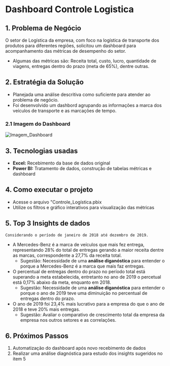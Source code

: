 # Dashboard Controle Logistica
## 1. Problema de Negócio
O setor de Logística da empresa, com foco na logística de transporte dos produtos para diferentes regiões, solicitou um dashboard para acompanhamento das métricas de desempenho do setor. 
- Algumas das métricas são: Receita total, custo, lucro, quantidade de viagens, entregas dentro do prazo (meta de 65%), dentre outras.

## 2. Estratégia da Solução
- Planejada uma análise descritiva como suficiente para atender ao problema de negócio.
- Foi desenvolvido um dashbord agrupando as informações a marca dos veículos de transporte e as marcações de tempo.

### 2.1 Imagem do Dashboard
![Imagem_Dashboard](https://github.com/Fnord484/assets/Dashboard_Controle_Logistica.jpg)

## 3. Tecnologias usadas
- **Excel:** Recebimento da base de dados original
- **Power BI:** Tratamento de dados, construção de tabelas métricas e dashboard

## 4. Como executar o projeto
- Acesse o arquivo "Controle_Logística.pbix
- Utilize os filtros e gráfico interativos para visualização das métricas

## 5. Top 3 Insights de dados
    Considerando o período de janeiro de 2018 até dezembro de 2019.
- A Mercedes-Benz é a marca de veículos que mais fez entrega, representando 28% do total de entregas gerando a maior receita dentre as marcas, correspondente a 27,7% da receita total.
   - Sugestão: Necessidade de uma **análise diganóstica** para entender o porque a Mercedes-Benz é a marca que mais faz entregas. 
- O percentual de entregas dentro do prazo no período total está superando a meta estabelecida, entretanto no ano de 2019 o percetual está 0,17% abaixo da meta, enquanto em 2018.
  - Sugestão: Necessidade de uma **análise diganóstica** para entender o porque o ano de 2019 teve uma diminuição no percentual de entregas dentro do prazo.
- O ano de 2019 foi 23,4% mais lucrativo para a empresa do que o ano de 2018 e teve 20% mais entregas.
  - Sugestão: Avaliar o comparativo de crescimento total da empresa da empresa nos outros setores e as correlações.

## 6. Próximos Passos
1. Automatização do dashboard após novo recebimento de dados
2. Realizar uma análise diagnóstica para estudo dos insights sugeridos no item 5
